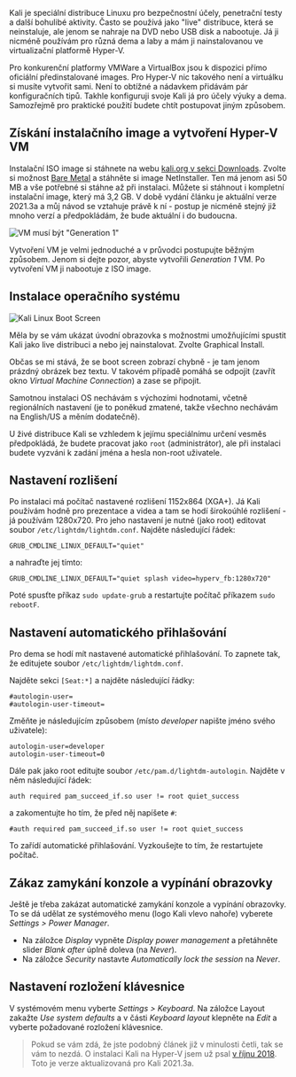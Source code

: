 <!-- dcterms:title = Instalace a konfigurace Kali Linuxu na Hyper-V -->
<!-- dcterms:abstract = Kali je speciální distribuce Linuxu pro bezpečnostní účely, penetrační testy a další bohulibé aktivity. Přináším návod, jak ji nainstalovat na Hyper-V a jak ji zkonfigurovat pro účely dema/labu. -->
<!-- dcterms:creator = Michal Altair Valášek -->
<!-- x4w:pictureUrl = /perex-pictures/20181007-kali-linux-na-hyperv.png -->
<!-- x4w:pictureWidth = 150 -->
<!-- x4w:pictureHeight = 150 -->
<!-- x4w:coverUrl = /cover-pictures/20211127-kali-linux-na-hyperv.jpg -->
<!-- x4w:category = Bezpečnost -->
<!-- x4w:category = IT -->
<!-- x4w:category = Software -->
<!-- dcterms:dateAccepted = 2021-11-27 -->

Kali je speciální distribuce Linuxu pro bezpečnostní účely, penetrační testy a další bohulibé aktivity. Často se používá jako "live" distribuce, která se neinstaluje, ale jenom se nahraje na DVD nebo USB disk a nabootuje. Já ji nicméně používám pro různá dema a laby a mám ji nainstalovanou ve virtualizační platformě Hyper-V.

Pro konkurenční platformy VMWare a VirtualBox jsou k dispozici přímo oficiální předinstalované images. Pro Hyper-V nic takového není a virtuálku si musíte vytvořit sami. Není to obtížné a nádavkem přidávám pár konfiguračních tipů. Takhle konfiguruji svoje Kali já pro účely výuky a dema. Samozřejmě pro praktické použití budete chtít postupovat jiným způsobem.

## Získání instalačního image a vytvoření Hyper-V VM

Instalační ISO image si stáhnete na webu [kali.org v sekci Downloads](https://www.kali.org/downloads/). Zvolte si možnost [Bare Metal](https://www.kali.org/get-kali/#kali-bare-metal) a stáhněte si image NetInstaller. Ten má jenom asi 50 MB a vše potřebné si stáhne až při instalaci. Můžete si stáhnout i kompletní instalační image, který má 3,2 GB. V době vydání článku je aktuální verze 2021.3a a můj návod se vztahuje právě k ní - postup je nicméně stejný již mnoho verzí a předpokládám, že bude aktuální i do budoucna.

![VM musí být "Generation 1"](https://www.cdn.altairis.cz/Blog/2018/20181007-kali-01.png)

Vytvoření VM je velmi jednoduché a v průvodci postupujte běžným způsobem. Jenom si dejte pozor, abyste vytvořili _Generation 1_ VM. Po vytvoření VM ji nabootuje z ISO image.

## Instalace operačního systému

![Kali Linux Boot Screen](https://www.cdn.altairis.cz/Blog/2018/20181007-kali-02.png)

Měla by se vám ukázat úvodní obrazovka s možnostmi umožňujícími spustit Kali jako live distribuci a nebo jej nainstalovat. Zvolte Graphical Install.

Občas se mi stává, že se boot screen zobrazí chybně - je tam jenom prázdný obrázek bez textu. V takovém případě pomáhá se odpojit (zavřít okno _Virtual Machine Connection_) a zase se připojit.

Samotnou instalaci OS nechávám s výchozími hodnotami, včetně regionálních nastavení (je to poněkud zmatené, takže všechno nechávám na English/US a měním dodatečně).

U živé distribuce Kali se vzhledem k jejímu speciálnímu určení vesměs předpokládá, že budete pracovat jako `root` (administrátor), ale při instalaci budete vyzváni k zadání jména a hesla non-root uživatele.

## Nastavení rozlišení

Po instalaci má počítač nastavené rozlišení 1152x864 (XGA+). Já Kali používám hodně pro prezentace a videa a tam se hodí širokoúhlé rozlišení - já používám 1280x720. Pro jeho nastavení je nutné (jako root) editovat soubor `/etc/lightdm/lightdm.conf`. Najděte následující řádek:

    GRUB_CMDLINE_LINUX_DEFAULT="quiet"

a nahraďte jej tímto:

    GRUB_CMDLINE_LINUX_DEFAULT="quiet splash video=hyperv_fb:1280x720"

Poté spusťte příkaz `sudo update-grub` a restartujte počítač příkazem `sudo rebootF`.

## Nastavení automatického přihlašování

Pro dema se hodí mít nastavené automatické přihlašování. To zapnete tak, že editujete soubor `/etc/lightdm/lightdm.conf`. 

Najděte sekci `[Seat:*]` a najděte následující řádky:

    #autologin-user=
    #autologin-user-timeout=

Změňte je následujícím způsobem (místo _developer_ napište jméno svého uživatele):

    autologin-user=developer
    autologin-user-timeout=0

Dále pak jako root editujte soubor `/etc/pam.d/lightdm-autologin`. Najděte v něm následující řádek:

    auth required pam_succeed_if.so user != root quiet_success

a zakomentujte ho tím, že před něj napíšete `#`:

    #auth required pam_succeed_if.so user != root quiet_success

To zařídí automatické přihlašování. Vyzkoušejte to tím, že restartujete počítač.

## Zákaz zamykání konzole a vypínání obrazovky

Ještě je třeba zakázat automatické zamykání konzole a vypínání obrazovky. To se dá udělat ze systémového menu (logo Kali vlevo nahoře) vyberete _Settings > Power Manager_.

* Na záložce _Display_ vypněte _Display power management_ a přetáhněte slider _Blank after_ úplně doleva (na _Never_).
* Na záložce _Security_ nastavte _Automatically lock the session_ na _Never_.

## Nastavení rozložení klávesnice

V systémovém menu vyberte _Settings > Keyboard_. Na záložce Layout zakažte _Use system defaults_ a v části _Keyboard layout_ klepněte na _Edit_ a vyberte požadované rozložení klávesnice.

> Pokud se vám zdá, že jste podobný článek již v minulosti četli, tak se vám to nezdá. O instalaci Kali na Hyper-V jsem už psal [v říjnu 2018](/2018/10/kali-linux-na-hyperv). Toto je verze aktualizovaná pro Kali 2021.3a.